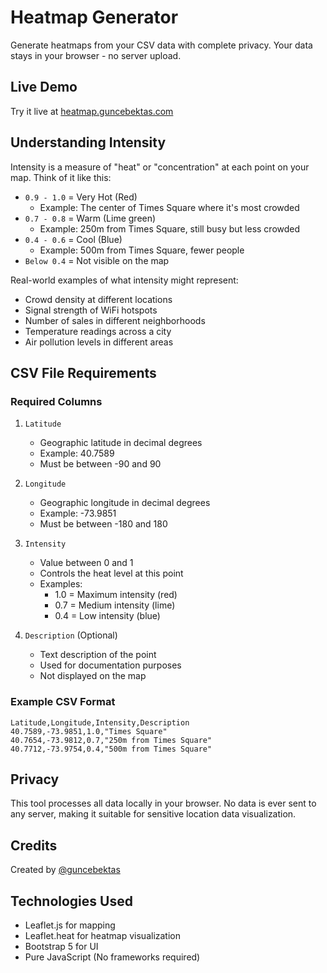 # Heatmap Generator
Generate heatmaps from your CSV data with complete privacy. Your data stays in your browser -  no server upload.

## Live Demo

Try it live at [heatmap.guncebektas.com](https://heatmap.guncebektas.com)

## Understanding Intensity

Intensity is a measure of "heat" or "concentration" at each point on your map. Think of it like this:

- `0.9 - 1.0` = Very Hot (Red) 
  - Example: The center of Times Square where it's most crowded
- `0.7 - 0.8` = Warm (Lime green)
  - Example: 250m from Times Square, still busy but less crowded
- `0.4 - 0.6` = Cool (Blue)
  - Example: 500m from Times Square, fewer people
- `Below 0.4` = Not visible on the map

Real-world examples of what intensity might represent:
- Crowd density at different locations
- Signal strength of WiFi hotspots
- Number of sales in different neighborhoods
- Temperature readings across a city
- Air pollution levels in different areas

## CSV File Requirements

### Required Columns

1. `Latitude`
   - Geographic latitude in decimal degrees
   - Example: 40.7589
   - Must be between -90 and 90

2. `Longitude`
   - Geographic longitude in decimal degrees
   - Example: -73.9851
   - Must be between -180 and 180

3. `Intensity`
   - Value between 0 and 1
   - Controls the heat level at this point
   - Examples:
     - 1.0 = Maximum intensity (red)
     - 0.7 = Medium intensity (lime)
     - 0.4 = Low intensity (blue)

4. `Description` (Optional)
   - Text description of the point
   - Used for documentation purposes
   - Not displayed on the map

### Example CSV Format

```csv
Latitude,Longitude,Intensity,Description
40.7589,-73.9851,1.0,"Times Square"
40.7654,-73.9812,0.7,"250m from Times Square"
40.7712,-73.9754,0.4,"500m from Times Square"
```

## Privacy

This tool processes all data locally in your browser. No data is ever sent to any server, making it suitable for sensitive location data visualization.

## Credits

Created by [@guncebektas](https://github.com/guncebektas)

## Technologies Used

- Leaflet.js for mapping
- Leaflet.heat for heatmap visualization
- Bootstrap 5 for UI
- Pure JavaScript (No frameworks required)
